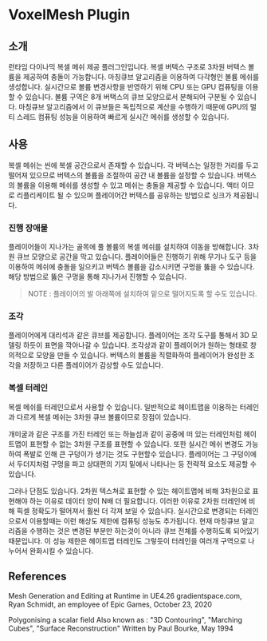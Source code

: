 # VoxelMesh Plugin

## 소개
런타임 다이나믹 복셀 메쉬 제공 플러그인입니다. 복셀 버텍스 구조로 3차원 버텍스 볼륨을 제공하여 충돌이 가능합니다.
마칭큐브 알고리즘을 이용하여 다각형인 볼륨 메쉬를 생성합니다. 
실시간으로 볼륨 변경사항을 반영하기 위해 CPU 또는 GPU 컴퓨팅을 이용할 수 있습니다.
볼륨 구역은 8개 버택스의 큐브 모양으로서 분해되어 구분될 수 있습니다. 마칭큐브 알고리즘에서 이 큐브들은 독립적으로 계산을 수행하기 때문에
GPU의 멀티 스레드 컴퓨팅 성능을 이용하여 빠르게 실시간 메쉬를 생성할 수 있습니다.

## 사용
복셀 메쉬는 씬에 복셀 공간으로서 존재할 수 있습니다. 각 버텍스는 일정한 거리를 두고 떨어져 있으므로 버텍스의 볼륨을 조절하여 공간 내 볼륨을 설정할 수 있습니다. 버텍스의 볼륨을 이용해 메쉬를 생성할 수 있고 메쉬는 충돌을 제공할 수 있습니다. 액터 이므로 리플리케이트 될 수 있으며 플레이어간 버텍스를 공유하는 방법으로 싱크가 제공됩니다.

### 진행  장애물
플레이어들이 지나가는 골목에 풀 볼륨의 복셀 메쉬를 설치하여 이동을 방해합니다. 3차원 큐브 모양으로 공간을 막고 있습니다. 플레이어들은 진행하기 위해 무기나 도구 등을 이용하여 메쉬에 충돌을 일으키고 버텍스 볼륨을 감소시키면 구멍을 뚫을 수 있습니다. 해당 방법으로 뚫은 구멍을 통해 지나가서 진행할 수 있습니다.
> NOTE : 플레이어의 발 아래쪽에 설치하여 밑으로 떨어지도록 할 수도 있습니다.

### 조각
플레이어에게 대리석과 같은 큐브를 제공합니다. 플레이어는 조각 도구를 통해서 3D 모델링 하듯이 표면을 깍아나갈 수 있습니다. 조각상과 같이 플레이어가 원하는 형태로 창의적으로 모양을 만들 수 있습니다. 버텍스의 볼륨을 직렬화하여 플레이어가 완성한 조각을 저장하고 다른 플레이어가 감상할 수도 있습니다.

### 복셀 터레인
복셀 메쉬를 터레인으로서 사용할 수 있습니다. 일반적으로 헤이트맵을 이용하는 터레인과 다르게 복셀 메쉬는 3차원 큐브 볼륨이므로 장점이 있습니다. 

개미굴과 같은 구조를 가진 터레인 또는 하늘섬과 같이 공중에 떠 있는 터레인처럼 헤이트맵이 표현할 수 없는 3차원 구조를 표현할 수 있습니다. 또한 실시간 메쉬 변경도 가능하여 폭발로 인해 큰 구덩이가 생기는 것도 구현할수 있습니다. 플레이어는 그 구덩이에서 두더지처럼 구멍을 파고 상대편의 기지 밑에서 나타나는 등 전략적 요소도 제공할 수 있습니다. 

그러나 단점도 있습니다. 2차원 텍스쳐로 표현할 수 있는 헤이트맵에 비해 3차원으로 표현해야 하는 이유로 데이터 양이 N배 더 필요합니다. 이러한 이유로 2차원 터레인에 비해 픽셀 정확도가 떨어져서 훨씬 더 각져 보일 수 있습니다. 실시간으로 변경되는 터레인으로서 이용할때는 이런 해상도 제한에 컴퓨팅 성능도 추가됩니다. 현재 마칭큐브 알고리즘을 수행하는 것은 변경된 부분만 하는것이 아니라 큐브 전체를 수행하도록 되어있기 때문입니다. 이 성능 제한은 헤이트맵 터레인도 그렇듯이 터레인을 여러개 구역으로 나누어서 완화시킬 수 있습니다.    

## References
Mesh Generation and Editing at Runtime in UE4.26
gradientspace.com, Ryan Schmidt, an employee of Epic Games, October 23, 2020

 Polygonising a scalar field Also known as : "3D Contouring", "Marching Cubes", "Surface Reconstruction"
Written by Paul Bourke, May 1994

